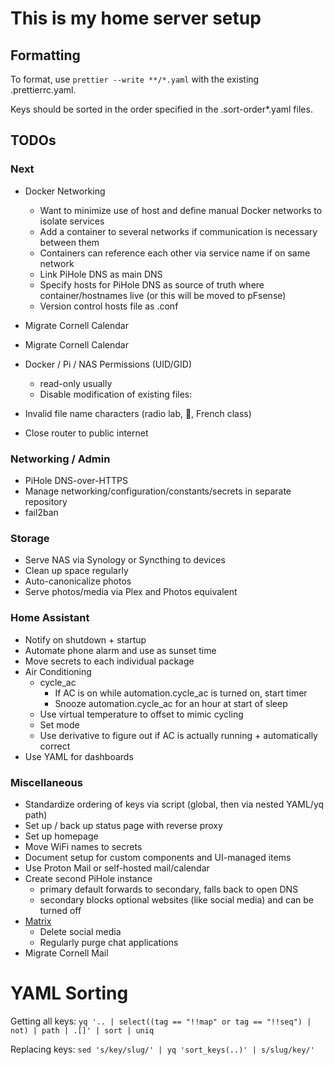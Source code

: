 # This is my home server setup

## Formatting

To format, use `prettier --write **/*.yaml` with the existing .prettierrc.yaml. 

Keys should be sorted in the order specified in the .sort-order*.yaml files.

## TODOs

### Next

- Docker Networking

  - Want to minimize use of host and define manual Docker networks to isolate
    services
  - Add a container to several networks if communication is necessary between
    them
  - Containers can reference each other via service name if on same network
  - Link PiHole DNS as main DNS
  - Specify hosts for PiHole DNS as source of truth where container/hostnames
    live (or this will be moved to pFsense)
  - Version control hosts file as .conf
- Migrate Cornell Calendar

- Migrate Cornell Calendar

- Docker / Pi / NAS Permissions (UID/GID)
  - read-only usually
  - Disable modification of existing files:
- Invalid file name characters (radio lab, , French class)
- Close router to public internet

### Networking / Admin

- PiHole DNS-over-HTTPS
- Manage networking/configuration/constants/secrets in separate repository
- fail2ban

### Storage

- Serve NAS via Synology or Syncthing to devices
- Clean up space regularly
- Auto-canonicalize photos
- Serve photos/media via Plex and Photos equivalent

### Home Assistant

- Notify on shutdown + startup
- Automate phone alarm and use as sunset time
- Move secrets to each individual package
- Air Conditioning
  - cycle_ac
    - If AC is on while automation.cycle_ac is turned on, start timer
    - Snooze automation.cycle_ac for an hour at start of sleep
  - Use virtual temperature to offset to mimic cycling
  - Set mode
  - Use derivative to figure out if AC is actually running + automatically
    correct
- Use YAML for dashboards

### Miscellaneous

- Standardize ordering of keys via script (global, then via nested YAML/yq path)
- Set up / back up status page with reverse proxy
- Set up homepage
- Move WiFi names to secrets
- Document setup for custom components and UI-managed items
- Use Proton Mail or self-hosted mail/calendar
- Create second PiHole instance
  - primary default forwards to secondary, falls back to open DNS
  - secondary blocks optional websites (like social media) and can be turned off
- [Matrix](https://github.com/spantaleev/matrix-docker-ansible-deploy/blob/master/docs/README.md)
  - Delete social media
  - Regularly purge chat applications
- Migrate Cornell Mail

# YAML Sorting

Getting all keys:
`yq '.. | select((tag == "!!map" or tag == "!!seq") | not) | path | .[]' | sort | uniq`

Replacing keys: `sed 's/key/slug/' | yq 'sort_keys(..)' | s/slug/key/'`
